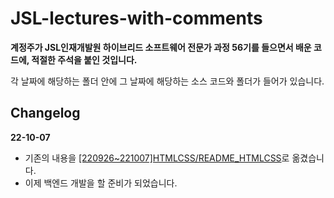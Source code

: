 # JSL-lectures-with-comments

**계정주가 JSL인재개발원 하이브리드 소프트웨어 전문가 과정 56기를 들으면서 배운 코드에, 적절한 주석을 붙인 것입니다.**


각 날짜에 해당하는 폴더 안에 그 날짜에 해당하는 소스 코드와 폴더가 들어가 있습니다.

## Changelog

**22-10-07**

- 기존의 내용을 [[220926~221007]HTMLCSS/README_HTMLCSS](./[220926~221007]HTMLCSS/README_HTMLCSS)로 옮겼습니다. 
- 이제 백엔드 개발을 할 준비가 되었습니다.